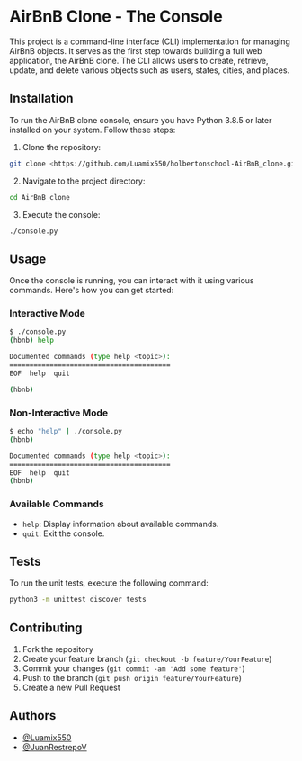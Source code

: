 
# AirBnB Clone - The Console

This project is a command-line interface (CLI) implementation for managing AirBnB objects. It serves as the first step towards building a full web application, the AirBnB clone. The CLI allows users to create, retrieve, update, and delete various objects such as users, states, cities, and places.

## Installation

To run the AirBnB clone console, ensure you have Python 3.8.5 or later installed on your system. Follow these steps:


1. Clone the repository:

```bash
git clone <https://github.com/Luamix550/holbertonschool-AirBnB_clone.git>
```

2. Navigate to the project directory:

```bash
cd AirBnB_clone
```

3. Execute the console:

```bash
./console.py
```

## Usage

Once the console is running, you can interact with it using various commands. Here's how you can get started:

### Interactive Mode

```bash
$ ./console.py
(hbnb) help

Documented commands (type help <topic>):
========================================
EOF  help  quit

(hbnb) 
```

### Non-Interactive Mode

```bash
$ echo "help" | ./console.py
(hbnb)

Documented commands (type help <topic>):
========================================
EOF  help  quit
(hbnb) 
```

### Available Commands

- `help`: Display information about available commands.
- `quit`: Exit the console.

## Tests

To run the unit tests, execute the following command:

```bash
python3 -m unittest discover tests
```

## Contributing

1. Fork the repository
2. Create your feature branch (`git checkout -b feature/YourFeature`)
3. Commit your changes (`git commit -am 'Add some feature'`)
4. Push to the branch (`git push origin feature/YourFeature`)
5. Create a new Pull Request



## Authors

- [@Luamix550](https://github.com/Luamix550)
- [@JuanRestrepoV](https://github.com/JuanRestrepoV)
